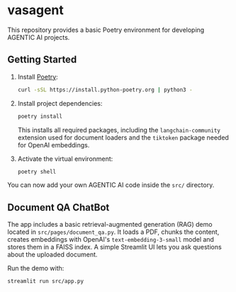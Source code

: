 # vasagent

This repository provides a basic Poetry environment for developing AGENTIC AI projects.

## Getting Started

1. Install [Poetry](https://python-poetry.org/docs/#installation):

   ```bash
   curl -sSL https://install.python-poetry.org | python3 -
   ```

2. Install project dependencies:

   ```bash
   poetry install
   ```

   This installs all required packages, including the `langchain-community`
   extension used for document loaders and the `tiktoken` package needed for
   OpenAI embeddings.

3. Activate the virtual environment:

   ```bash
   poetry shell
   ```

You can now add your own AGENTIC AI code inside the `src/` directory.

## Document QA ChatBot

The app includes a basic retrieval-augmented generation (RAG) demo located in
`src/pages/document_qa.py`. It loads a PDF, chunks the content, creates
embeddings with OpenAI's `text-embedding-3-small` model and stores them in a
FAISS index. A simple Streamlit UI lets you ask questions about the uploaded
document.

Run the demo with:

```bash
streamlit run src/app.py
```

